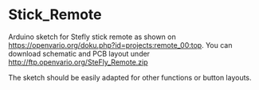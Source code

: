 # Stick_Remote
Arduino sketch for Stefly stick remote as shown on https://openvario.org/doku.php?id=projects:remote_00:top. You can download schematic and PCB layout under http://ftp.openvario.org/SteFly_Remote.zip

The sketch should be easily adapted for other functions or button layouts.
